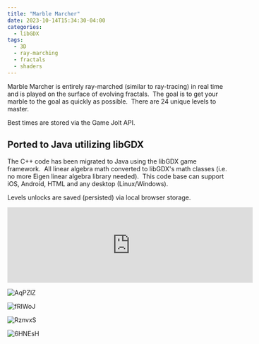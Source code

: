 ```yaml
---
title: "Marble Marcher"
date: 2023-10-14T15:34:30-04:00
categories:
  - libGDX
tags:
  - 3D
  - ray-marching
  - fractals
  - shaders
---
```


Marble Marcher is entirely ray-marched (similar to ray-tracing) in real time and is played on the surface of evolving fractals.  The goal is to get your marble to the goal as quickly as possible.  There are 24 unique levels to master.

Best times are stored via the Game Jolt API.  

## Ported to Java utilizing libGDX

The C++ code has been migrated to Java using the libGDX game framework.  All linear algebra math converted to libGDX's math classes (i.e. no more Eigen linear algebra library needed).  This code base can support iOS, Android, HTML and any desktop (Linux/Windows).

Levels unlocks are saved (persisted) via local browser storage.

<iframe frameborder="0" src="https://itch.io/embed/2311404?border_width=3" width="556" height="171"><a href="https://antzgames.itch.io/marble-marcher-in-a-browser">Marble Marcher: Browser Edition by Antz</a></iframe>

![AqPZlZ](https://github.com/antzGames/antzGames.github.io/assets/10563814/2b685d9f-b6ac-4683-b9fc-483501356618)

![fRIWoJ](https://github.com/antzGames/antzGames.github.io/assets/10563814/5aa5866a-bcd2-4f69-a6cf-3ea1db406c05)

![RznvxS](https://github.com/antzGames/antzGames.github.io/assets/10563814/a80df93c-d8d2-445e-b9c1-a5c64657adca)

![6HNEsH](https://github.com/antzGames/antzGames.github.io/assets/10563814/9aabd857-8ea9-494d-b8ba-72572a63ac0e)




